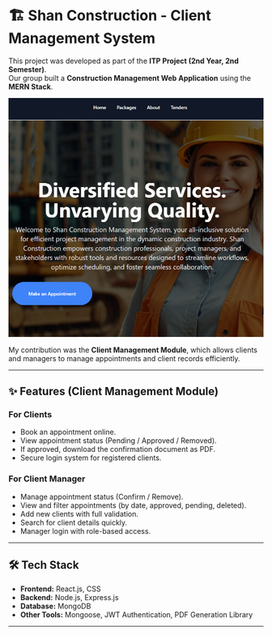 # 🏗️ Shan Construction - Client Management System

This project was developed as part of the **ITP Project (2nd Year, 2nd Semester)**.  
Our group built a **Construction Management Web Application** using the **MERN Stack**.

![home](./img1.png)
  

My contribution was the **Client Management Module**, which allows clients and managers to manage appointments and client records efficiently.

---

## ✨ Features (Client Management Module)

### For Clients
- Book an appointment online.
- View appointment status (Pending / Approved / Removed).
- If approved, download the confirmation document as PDF.
- Secure login system for registered clients.

### For Client Manager
- Manage appointment status (Confirm / Remove).
- View and filter appointments (by date, approved, pending, deleted).
- Add new clients with full validation.
- Search for client details quickly.
- Manager login with role-based access.

---

## 🛠️ Tech Stack
- **Frontend:** React.js, CSS
- **Backend:** Node.js, Express.js
- **Database:** MongoDB
- **Other Tools:** Mongoose, JWT Authentication, PDF Generation Library

---
